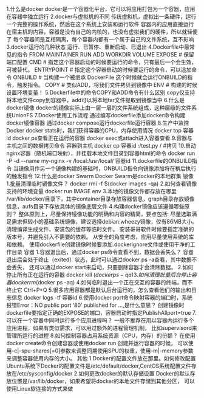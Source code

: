 1.什么是docker
    docker是一个容器化平台，它可以将应用打包为一个容器，应用在容器中独立运行
2.docker与虚拟机的不同
    传统虚拟机，虚拟出一条硬件，运行一个完整的操作系统，然后在这个系统上安装和运行软件
    容器内的应用直接运行在宿主机的内容，容器是没有自己的内核的，也没有虚拟我们的硬件，所以就轻便了
    每个容器间是互相隔离，每个容器内都有一个属于自己的文件系统，互不影响
3.docker运行的几种状态
    运行、已暂停、重新启动、已退出
4.Dockerfile中最常见的指令
    FROM MAINTAINER RUN ADD WORKDIR VOLUME EXPOSE # 保留端口配置
    CMD # 指定这个容器启动的时候要运行的命令，只有最后一个会生效，可被替代。
    ENTRYPOINT # 指定这个容器启动的时候要运行的命令，可以追加命令
    ONBUILD # 当构建一个被继承 DockerFile 这个时候就会运行ONBUILD的指令，触发指令。
    COPY # 类似ADD，将我们文件拷贝到镜像中
    ENV # 构建的时候设置环境变量！
5.Dockerfile中的命令COPY和ADD命令有什么区别
    copy仅支持将本地文件copy到容器中，add可以将本地tar文件提取到镜像当中
6.什么是docker镜像
    docker的镜像实际上由一层一层的文件系统组成，这种层级的文件系统UnionFS
7.Docker使用工作流程
    通过编写dockerfile添加docker命令构建docker镜像容器
    通过docker compose运行dockerfile运行容器
8.生产中监控Docker
    docker stats时，我们获得容器的CPU，内存使用情况
    docker top 容器id
    docker ps查看正在运行的容器
    docker exec或attach进入容器查看
9.容器与主机之间的数据拷贝命令
    容器到主机 docker cp 容器id :/test.py / #拷贝
10.启动nginx容器（随机端口映射），并挂载本地文件目录到容器html的命令
    docker run -P -d --name my-nginx -v /local:/usr/local/ 容器id
11.dockerfile的ONBUILD指令
    当镜像用作另一个镜像构建的基础时，ONBUILD指令向镜像添加将在稍后执行的触发指令
12.什么是docker Swarm
    Docker Swarm是docker的本地群集
镜像
1.批量清理临时镜像文件？
    docker rmi -f $(docker images -qa)
2.如何查看镜像支持的环境变量
    docker run IMAGE env
3.本地的镜像文件都存放在哪里
    /var/lib/docker/目录下，其中container目录存放容器信息，graph目录存放镜像信息，aufs目录下存放具体的镜像底层文件
4.构建docker镜像应该遵循哪些原则？
    整体原则上，尽量保持镜像功能的明确和内容的精简，要点包括:
    尽量选取满足需求但较小的基础系统镜像，建议选择debian:wheezy镜像，仅有86MB大小。
    清理编译生成文件、安装包的缓存等临时文件。
    安装哥哥软件时候要指定准确的版本号，并避免引入不需要的依赖。
    从安全的角度考虑，应用尽量使用系统的库和依赖。
    使用dockerfile创建镜像时候要添加.dockerignore文件或使用干净的工作目录
容器
1.容器退出后，通过docker ps命令查看不到，数据会丢失么？
    容器退出后会处于终止（exited）状态，此时可以通过docker ps -a查看，其中数据不会丢失，
    还可以通过docker start来启动，只要删除容器才会清除数据。
2.如何停止所有正在运行的容器
    docker kill $(docker ps -qa)
3.如何清理批量后台停止容器
    docker rm$(docker ps -aq)
4.如何临时退出一个正在交互的容器的终端，而不终止它
    Ctrl+P+Q
5.很多应用容器都是默认后台运行的，怎么查看他们的输出和日志信息
    docker logs -tf 容器id
6.使用docker port命令映射容器的端口时，系统报错Error：NO public port ‘80’ published for …,是什么意思？
    创建镜像时dockerfile要指定正确的EXPOSE的端口，容器启动时指定PublishAllport=true
7.可以在一个容器中同时运行多个应用进程吗？
    一般不推荐在用以容器内运行多个应用进程，如果有类似需求，可以用过额外的进程管理机制，
    比如supervisord来管理所运行的进程
8.如何控制容器占用系统资源（CPU，内存）的份额？
    在使用docker create命令创建容器或使用docker run 创建并运行容器的时候，
    可以使用-c|-spu-shares[=0]参数来调整同期使用SPU的权重，使用-m|-memory参数来调整容器使用内存的大小。
其他
1.Docker的配置文件放在那里。如何修改配置
    Ubuntu系统下Docker的配置文件是/etc/default/docker,CentOS系统配置文件存放在/etc/sysconfig/docker
2.如何更改docker的默认存储设置
    Docker的默认存放位置是/var/lib/docker，如果希望将docker的本地文件存储到其他分区，
    可以使用Linux软连接的方式来做




